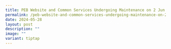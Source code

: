 ```yaml
---
title: PEB Website and Common Services Undergoing Maintenance on 2 Jun 2024
permalink: /peb-website-and-common-services-undergoing-maintenance-on-2-jun-2024/
date: 2024-05-28
layout: post
description: ""
image: ""
variant: tiptap
---
```

